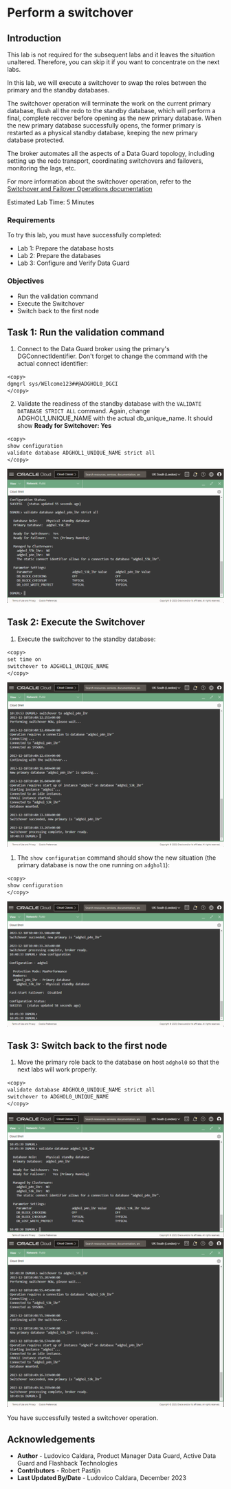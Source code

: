 # Perform a switchover

## Introduction
This lab is not required for the subsequent labs and it leaves the situation unaltered. Therefore, you can skip it if you want to concentrate on the next labs.

In this lab, we will execute a switchover to swap the roles between the primary and the standby databases.

The switchover operation will terminate the work on the current primary database, flush all the redo to the standby database, which will perform a final, complete recover before opening as the new primary database. When the new primary database successfully opens, the former primary is restarted as a physical standby database, keeping the new primary database protected.

The broker automates all the aspects of a Data Guard topology, including setting up the redo transport, coordinating switchovers and failovers, monitoring the lags, etc.

For more information about the switchover operation, refer to the [Switchover and Failover Operations documentation](https://docs.oracle.com/en/database/oracle/oracle-database/23/dgbkr/using-data-guard-broker-to-manage-switchovers-failovers.html#GUID-44E7A982-7CD4-4A51-B00E-62C0698C5CD6)

Estimated Lab Time: 5 Minutes

### Requirements
To try this lab, you must have successfully completed:
* Lab 1: Prepare the database hosts
* Lab 2: Prepare the databases
* Lab 3: Configure and Verify Data Guard

### Objectives
- Run the validation command
- Execute the Switchover
- Switch back to the first node

## Task 1: Run the validation command

1. Connect to the Data Guard broker using the primary's DGConnectIdentifier. Don't forget to change the command with the actual connect identifier:

  ```
  <copy>
dgmgrl sys/WElcome123##@ADGHOL0_DGCI
  </copy>
  ```

2. Validate the readiness of the standby database with the `VALIDATE DATABASE STRICT ALL` command. Again, change ADGHOL1_UNIQUE_NAME with the actual db_unique_name. It should show **Ready for Switchover: Yes**

  ```
  <copy>
show configuration
validate database ADGHOL1_UNIQUE_NAME strict all
  </copy>
  ```

  ![Successful validation of the standby database](images/validate.png)

## Task 2: Execute the Switchover

1. Execute the switchover to the standby database:

  ```
  <copy>
set time on
switchover to ADGHOL1_UNIQUE_NAME
  </copy>
  ```

  ![Successful execution of the switchover command](images/switchover.png)

1. The `show configuration` command should show the new situation (the primary database is now the one running on `adghol1`):

  ```
  <copy>
show configuration
  </copy>
  ```

  ![New configuration ofter the switchover](images/show-configuration.png)


## Task 3: Switch back to the first node

1. Move the primary role back to the database on host `adghol0` so that the next labs will work properly.

  ```
  <copy>
validate database ADGHOL0_UNIQUE_NAME strict all
switchover to ADGHOL0_UNIQUE_NAME
  </copy>
  ```

  ![Successful validation of the standby database](images/validate2.png)
  ![Successful execution of the switchover command](images/switchover2.png)


You have successfully tested a switchover operation.

## Acknowledgements

- **Author** - Ludovico Caldara, Product Manager Data Guard, Active Data Guard and Flashback Technologies
- **Contributors** - Robert Pastijn
- **Last Updated By/Date** -  Ludovico Caldara, December 2023

  
